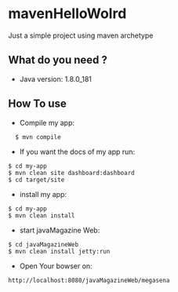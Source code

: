 # mavenHelloWolrd
Just a simple project using maven archetype

## What do you need ?

  - Java version: 1.8.0_181

## How To use

  - Compile my app:
  ```
    $ mvn compile
  ```
  
  - If you want the docs of my app run:
  ```
  $ cd my-app
  $ mvn clean site dashboard:dashboard
  $ cd target/site
  ``` 
   - install my app:
  ```
  $ cd my-app
  $ mvn clean install
  ```
  - start javaMagazine Web:
  ```
  $ cd javaMagazineWeb
  $ mvn clean install jetty:run
  ```
  - Open Your bowser on:
  ```
  http://localhost:8080/javaMagazineWeb/megasena
  ```

